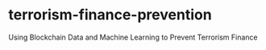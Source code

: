 # terrorism-finance-prevention
Using Blockchain Data and Machine Learning to Prevent Terrorism Finance
